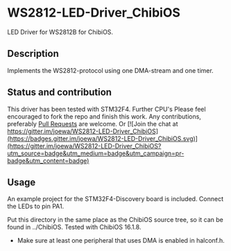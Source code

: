 WS2812-LED-Driver_ChibiOS
=========================

LED Driver for WS2812B for ChibiOS.

## Description
Implements the WS2812-protocol using one DMA-stream and one timer.

## Status and contribution
This driver has been tested with STM32F4. Further CPU's Please feel encouraged to fork the repo and finish this work. Any contributions, preferably [Pull Requests](https://github.com/joewa/WS2812-LED-Driver_ChibiOS/pulls) are welcome.
Or [![Join the chat at https://gitter.im/joewa/WS2812-LED-Driver_ChibiOS](https://badges.gitter.im/joewa/WS2812-LED-Driver_ChibiOS.svg)](https://gitter.im/joewa/WS2812-LED-Driver_ChibiOS?utm_source=badge&utm_medium=badge&utm_campaign=pr-badge&utm_content=badge)

## Usage
An example project for the STM32F4-Discovery board is included. Connect the LEDs to pin PA1.

Put this directory in the same place as the ChibiOS source tree, so it can be found in ../ChibiOS.
Tested with ChibiOS 16.1.8.

- Make sure at least one peripheral that uses DMA is enabled in halconf.h.
